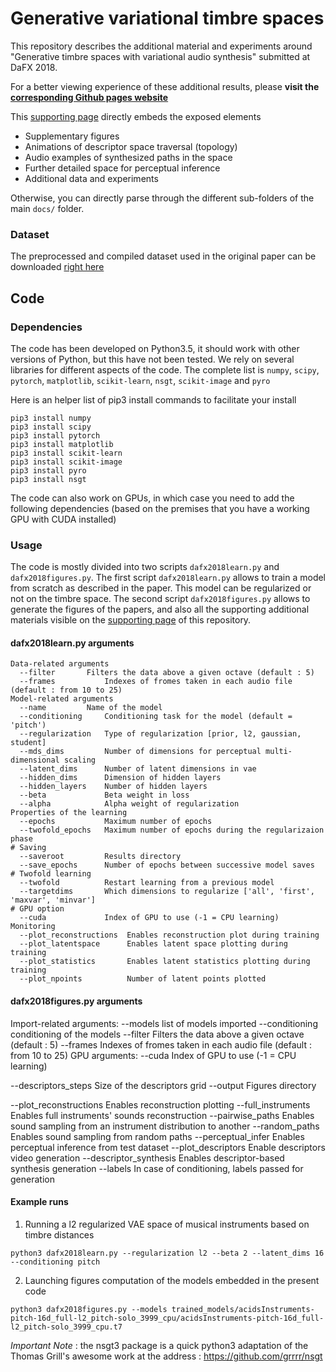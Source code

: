 # Generative variational timbre spaces

This repository describes the additional material and experiments around "Generative timbre spaces with variational audio synthesis" submitted at DaFX 2018.

For a better viewing experience of these additional results, please **visit the [corresponding Github pages website](https://acids-ircam.github.io/variational-timbre/ "DaFX 2018 - Latent spaces")**

This [supporting page](https://acids-ircam.github.io/variational-timbre/ "DaFX 2018 - Latent spaces") directly embeds the exposed elements
  * Supplementary figures
  * Animations of descriptor space traversal (topology)
  * Audio examples of synthesized paths in the space
  * Further detailed space for perceptual inference
  * Additional data and experiments
  
Otherwise, you can directly parse through the different sub-folders of the main `docs/` folder.

### Dataset

The preprocessed and compiled dataset used in the original paper can be downloaded [right here](https://nubo.ircam.fr/index.php/s/SYf9KiYfBtZXFxL)

## Code

### Dependencies

The code has been developed on Python3.5, it should work with other versions of Python, but this have not been tested. We rely on several libraries for different aspects of the code. The complete list is `numpy`, `scipy`, `pytorch`, `matplotlib`, `scikit-learn`, `nsgt`, `scikit-image` and `pyro`

Here is an helper list of pip3 install commands to facilitate your install

```
pip3 install numpy
pip3 install scipy
pip3 install pytorch
pip3 install matplotlib
pip3 install scikit-learn
pip3 install scikit-image
pip3 install pyro
pip3 install nsgt
```

The code can also work on GPUs, in which case you need to add the following dependencies (based on the premises that you have a working GPU with CUDA installed)

### Usage

The code is mostly divided into two scripts `dafx2018learn.py` and `dafx2018figures.py`. The first script `dafx2018learn.py` allows to train a model from scratch as described in the paper. This model can be regularized or not on the timbre space. The second script `dafx2018figures.py` allows to generate the figures of the papers, and also all the supporting additional materials visible on the [supporting page](https://acids-ircam.github.io/variational-timbre/ "DaFX 2018 - Latent spaces") of this repository.

#### dafx2018learn.py arguments
```
Data-related arguments
  --filter	     Filters the data above a given octave (default : 5)
  --frames           Indexes of fromes taken in each audio file (default : from 10 to 25) 
Model-related arguments
  --name	     Name of the model
  --conditioning     Conditioning task for the model (default = 'pitch')
  --regularization   Type of regularization [prior, l2, gaussian, student]
  --mds_dims         Number of dimensions for perceptual multi-dimensional scaling
  --latent_dims      Number of latent dimensions in vae
  --hidden_dims      Dimension of hidden layers
  --hidden_layers    Number of hidden layers
  --beta             Beta weight in loss
  --alpha            Alpha weight of regularization
Properties of the learning
  --epochs           Maximum number of epochs
  --twofold_epochs   Maximum number of epochs during the regularizaion phase
# Saving
  --saveroot	     Results directory
  --save_epochs      Number of epochs between successive model saves
# Twofold learning
  --twofold          Restart learning from a previous model
  --targetdims       Which dimensions to regularize ['all', 'first', 'maxvar', 'minvar']
# GPU option
  --cuda             Index of GPU to use (-1 = CPU learning)
Monitoring
  --plot_reconstructions  Enables reconstruction plot during training
  --plot_latentspace      Enables latent space plotting during training 
  --plot_statistics       Enables latent statistics plotting during training
  --plot_npoints          Number of latent points plotted
```

#### dafx2018figures.py arguments
Import-related arguments:
  --models 		list of models imported
  --conditioning        conditioning of the models
  --filter		Filters the data above a given octave (default : 5)
  --frames		Indexes of fromes taken in each audio file (default : from 10 to 25)
GPU arguments:
  --cuda		Index of GPU to use (-1 = CPU learning)

  --descriptors_steps   Size of the descriptors grid
  --output              Figures directory

  --plot_reconstructions     Enables reconstruction plotting
  --full_instruments         Enables full instruments' sounds reconstruction
  --pairwise_paths           Enables sound sampling from an  instrument distribution to another
  --random_paths	     Enables sound sampling from random paths
  --perceptual_infer         Enables perceptual inference from test dataset
  --plot_descriptors         Enable descriptors video generation
  --descriptor_synthesis     Enables descriptor-based synthesis generation
  --labels		     In case of conditioning, labels passed for generation

#### Example runs

1. Running a l2 regularized VAE space  of musical instruments based on timbre distances

```
python3 dafx2018learn.py --regularization l2 --beta 2 --latent_dims 16 --conditioning pitch
```

2. Launching figures computation of the models embedded in the present code

```
python3 dafx2018figures.py --models trained_models/acidsInstruments-pitch-16d_full-l2_pitch-solo_3999_cpu/acidsInstruments-pitch-16d_full-l2_pitch-solo_3999_cpu.t7
```

*Important Note* : the nsgt3 package is a quick python3 adaptation of the Thomas Grill's awesome work at the address : https://github.com/grrrr/nsgt
